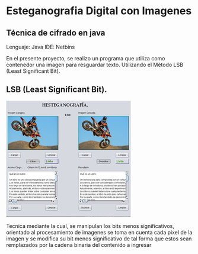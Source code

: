 # Esteganografia Digital con Imagenes
## Técnica de cifrado en java

Lenguaje: Java
IDE: Netbins

En el presente proyecto, se realizo un programa que utiliza como contenedor una imagen para resguardar texto. Utilizando el Método LSB (Least Significant Bit).

## LSB (Least Significant Bit).

![Interfaz](MLB0.jpg)  


  Tecnica mediante la cual, se manipulan los bits menos significativos, orientado al procesamiento de imagenes se toma en cuenta cada pixel de la imagen y se modifica su bit menos significativo de tal forma que estos sean remplazados por la cadena binaria del contenido a ingresar
